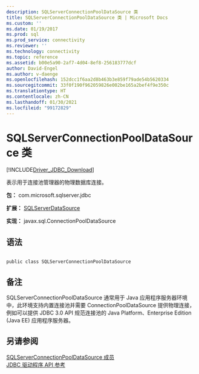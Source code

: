 ```yaml
---
description: SQLServerConnectionPoolDataSource 类
title: SQLServerConnectionPoolDataSource 类 | Microsoft Docs
ms.custom: ''
ms.date: 01/19/2017
ms.prod: sql
ms.prod_service: connectivity
ms.reviewer: ''
ms.technology: connectivity
ms.topic: reference
ms.assetid: b00e5a90-2af7-4d04-8ef8-256183777dcf
author: David-Engel
ms.author: v-daenge
ms.openlocfilehash: 152dcc1f6aa2d8b463b3e859f79ade54b5620334
ms.sourcegitcommit: 33f0f190f962059826e002be165a2bef4f9e350c
ms.translationtype: HT
ms.contentlocale: zh-CN
ms.lasthandoff: 01/30/2021
ms.locfileid: "99172829"
---
```

# <a name="sqlserverconnectionpooldatasource-class"></a>SQLServerConnectionPoolDataSource 类
[!INCLUDE[Driver_JDBC_Download](../../../includes/driver_jdbc_download.md)]

  表示用于连接池管理器的物理数据库连接。  
  
 **包：** com.microsoft.sqlserver.jdbc  
  
 **扩展：** [SQLServerDataSource](../../../connect/jdbc/reference/sqlserverdatasource-class.md)  
  
 **实现：** javax.sql.ConnectionPoolDataSource  
  
## <a name="syntax"></a>语法  
  
```  
  
public class SQLServerConnectionPoolDataSource  
```  
  
## <a name="remarks"></a>备注  
 SQLServerConnectionPoolDataSource 通常用于 Java 应用程序服务器环境中，此环境支持内置连接池并需要 ConnectionPoolDataSource 提供物理连接，例如可以提供 JDBC 3.0 API 规范连接池的 Java Platform、Enterprise Edition (Java EE) 应用程序服务器。  
  
## <a name="see-also"></a>另请参阅  
 [SQLServerConnectionPoolDataSource 成员](../../../connect/jdbc/reference/sqlserverconnectionpooldatasource-members.md)   
 [JDBC 驱动程序 API 参考](../../../connect/jdbc/reference/jdbc-driver-api-reference.md)  
  
  

